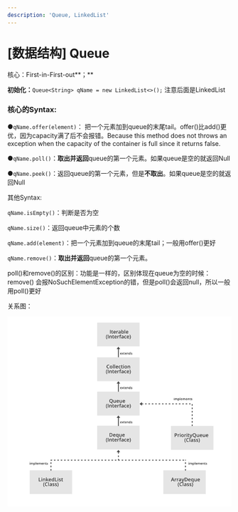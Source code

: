 ```yaml
---
description: 'Queue, LinkedList'
---
```


# \[数据结构\] Queue

核心：First-in-First-out**；**

**初始化：**`Queue<String> qName = new LinkedList<>();` 注意后面是LinkedList



### **核心的Syntax:**

●`qName.offer(element)`： 把一个元素加到queue的末尾tail。offer\(\)比add\(\)更优，因为capacity满了后不会报错。Because this method does not throws an exception when the capacity of the container is full since it returns false. 

●`qName.poll()`：**取出并返回**queue的第一个元素。如果queue是空的就返回Null

●`qName.peek()`：返回queue的第一个元素，但是**不取出**。如果queue是空的就返回Null



其他Syntax:

`qName.isEmpty()`：判断是否为空

`qName.size()`：返回queue中元素的个数

`qName.add(element)`：把一个元素加到queue的末尾tail；一般用offer\(\)更好

`qName.remove()`：**取出并返回**queue的第一个元素。 

poll\(\)和remove\(\)的区别：功能是一样的，区别体现在queue为空的时候：remove\(\) 会报NoSuchElementException的错，但是poll\(\)会返回null，所以一般用poll\(\)更好





关系图：

![](../.gitbook/assets/queue-deque-priorityqueue-in-java.png)









